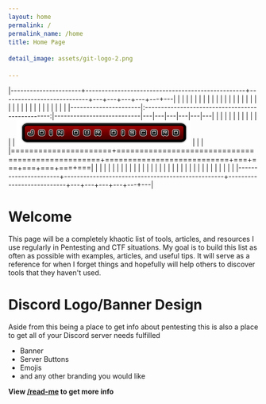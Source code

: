 ```yaml
---
layout: home
permalink: /
permalink_name: /home
title: Home Page

detail_image: assets/git-logo-2.png

---
```


|----------------------+--------------------------------------------------+---------------------------+---+---+---+---+---+---|
|   |   |   |   |   |  | |   |   |   |   |   |   |   |	 |   |   |   |	  |   |   |   |   |   |   |   |   |   |   |   |   |   |
|----------------------|:------------------------------------------------:|---------------------------|---|---|---|---|---|---|
|   |   |   |   |   |  | |   |   |   |   | [![Discord Invite](assets/Discord-Bnt-3.png)](https://discord.gg/bJMRK96)  |   |   |
|======================+==================================================+===========================+===+===+===+===+===+===|
| |   |   |   |   |  | |   |   |   |   |   |   |   |	 |   |   |   |	  |   |   |   |   |   |   |   |   |   |   |   |   |   |
|----------------------+--------------------------------------------------+---------------------------+---+---+---+---+---+---|

# Welcome

This page will be a completely khaotic list of tools, articles, and resources I use regularly in Pentesting and CTF situations. My goal is to build this list as often as possible with examples, articles, and useful tips. It will serve as a reference for when I forget things and hopefully will help others to discover tools that they haven't used.


# Discord Logo/Banner Design

Aside from this being a place to get info about pentesting this is also a place to get all of your Discord server needs fulfilled 

* Banner
* Server Buttons
* Emojis
* and any other branding you would like

**View [/read-me](read-me) to get more info**